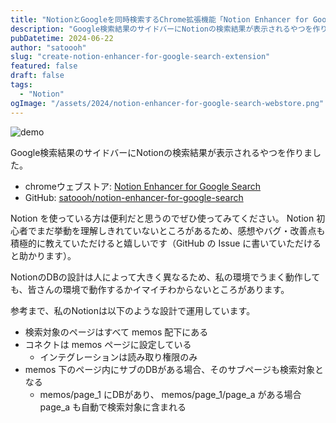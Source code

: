```yaml
---
title: "NotionとGoogleを同時検索するChrome拡張機能「Notion Enhancer for Google Search」を作った"
description: "Google検索結果のサイドバーにNotionの検索結果が表示されるやつを作りました。"
pubDatetime: 2024-06-22
author: "satoooh"
slug: "create-notion-enhancer-for-google-search-extension"
featured: false
draft: false
tags:
  - "Notion"
ogImage: "/assets/2024/notion-enhancer-for-google-search-webstore.png"
---
```


![demo](/assets/2024/notion-enhancer-for-google-search-setup.gif)

Google検索結果のサイドバーにNotionの検索結果が表示されるやつを作りました。

- chromeウェブストア: [Notion Enhancer for Google Search](https://chromewebstore.google.com/detail/notion-enhancer-for-googl/idmnlikmdlobiejklmkhapchenhmanbo)
- GitHub: [satoooh/notion-enhancer-for-google-search](https://github.com/satoooh/notion-enhancer-for-google-search)

Notion を使っている方は便利だと思うのでぜひ使ってみてください。
Notion 初心者でまだ挙動を理解しきれていないところがあるため、感想やバグ・改善点も積極的に教えていただけると嬉しいです（GitHub の Issue に書いていただけると助かります）。

NotionのDBの設計は人によって大きく異なるため、私の環境でうまく動作しても、皆さんの環境で動作するかイマイチわからないところがあります。

参考まで、私のNotionは以下のような設計で運用しています。

- 検索対象のページはすべて memos 配下にある
- コネクトは memos ページに設定している
  - インテグレーションは読み取り権限のみ
- memos 下のページ内にサブのDBがある場合、そのサブページも検索対象となる
  - memos/page_1 にDBがあり、 memos/page_1/page_a がある場合 page_a も自動で検索対象に含まれる
